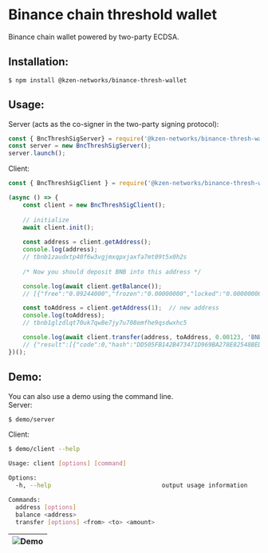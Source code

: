 Binance chain threshold wallet
=====================================
Binance chain wallet powered by two-party ECDSA.

## Installation:
```
$ npm install @kzen-networks/binance-thresh-wallet
```
## Usage:
Server (acts as the co-signer in the two-party signing protocol):
```js
const { BncThreshSigServer} = require('@kzen-networks/binance-thresh-wallet');
const server = new BncThreshSigServer();
server.launch();
```

Client:
```js
const { BncThreshSigClient } = require('@kzen-networks/binance-thresh-wallet');

(async () => {
    const client = new BncThreshSigClient();
    
    // initialize
    await client.init();
    
    const address = client.getAddress();
    console.log(address);
    // tbnb1zaudxtp40f6w3vgjmxqpxjaxfa7mt09t5x0h2s
    
    /* Now you should deposit BNB into this address */

    console.log(await client.getBalance());
    // [{"free":"0.09244000","frozen":"0.00000000","locked":"0.00000000","symbol":"BNB"}]

    const toAddress = client.getAddress(1);  // new address
    console.log(toAddress);
    // tbnb1glzdlqt70uk7qw8e7jy7u708emfhe9qsdwxhc5

    console.log(await client.transfer(address, toAddress, 0.00123, 'BNB', 'demo!'));
    // {"result":[{"code":0,"hash":"DD505FB142B473471D969BA278E82548BEDD637FEC3A3ED6350408B34A74DB9E","height":"","log":"Msg 0: ","ok":true}],"status":200}
})();
```
## Demo:
You can also use a demo using the command line.<br>
Server:
```bash
$ demo/server
```
Client:
```bash
$ demo/client --help

Usage: client [options] [command]

Options:
  -h, --help                               output usage information

Commands:
  address [options]
  balance <address>
  transfer [options] <from> <to> <amount>

```
|![Demo](https://raw.githubusercontent.com/KZen-networks/binance-thresh-wallet/master/demo/binance-tss-demo.gif "Binance Threshold Wallet Demo")|
|:--:|